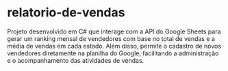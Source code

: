 # relatorio-de-vendas
Projeto desenvolvido em C# que interage com a API do Google Sheets para gerar um ranking mensal de vendedores com base no total de vendas e a média de vendas em cada estado. Além disso, permite o cadastro de novos vendedores diretamente na planilha do Google, facilitando a administração e o acompanhamento das atividades de vendas.
